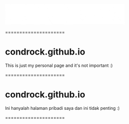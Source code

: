 ![Logo](https://github.com/condrock/condrock.github.io/blob/main/images/condrock.png)

=====================

# condrock.github.io

This is just my personal page and it's not important :)

=====================

# condrock.github.io

Ini hanyalah halaman pribadi saya dan ini tidak penting :)

=====================
